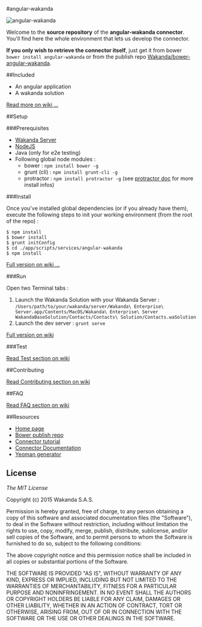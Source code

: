 #angular-wakanda

![ angular-wakanda ](http://www.wakanda.org/sites/default/files/medias/128.png)

Welcome to the **source repository** of the **angular-wakanda connector**. You'll find here the whole environment that lets us develop the connector.

**If you only wish to retrieve the connector itself**, just get it from bower `bower install angular-wakanda` or from the publish repo [Wakanda/bower-angular-wakanda](https://github.com/Wakanda/bower-angular-wakanda).

##Included

* An angular application
* A wakanda solution

[Read more on wiki ...](https://github.com/Wakanda/sources-angular-wakanda/wiki/included)

##Setup

###Prerequisites

* [Wakanda Server](http://www.wakanda.org/downloads)
* [NodeJS](https://nodejs.org/download/)
* Java (only for e2e testing)
* Following global node modules :
	* bower : `npm install bower -g`
	* grunt (cli) : `npm install grunt-cli -g`
	* protractor : `npm install protractor -g` (see [protractor doc](http://angular.github.io/protractor/#/) for more install infos)

###Install

Once you've installed global dependencies (or if you already have them), execute the following steps to init your working environment (from the root of the repo) :

```shell
$ npm install
$ bower install
$ grunt initConfig
$ cd ./app/scripts/services/angular-wakanda
$ npm install
```

[Full version on wiki ...](https://github.com/Wakanda/sources-angular-wakanda/wiki/project-setup#setup)

###Run

Open two Terminal tabs :

1. Launch the Wakanda Solution with your Wakanda Server : `/Users/path/to/your/wakanda/server/Wakanda\ Enterprise\ Server.app/Contents/MacOS/Wakanda\ Enterprise\ Server WakandaBaseSolution/Contacts/Contacts\ Solution/Contacts.waSolution`
2. Launch the dev server : `grunt serve`

[Full version on wiki](https://github.com/Wakanda/sources-angular-wakanda/wiki/project-setup#run)

###Test

[Read Test section on wiki](https://github.com/Wakanda/sources-angular-wakanda/wiki/test)

##Contributing

[Read Contributing section on wiki](https://github.com/Wakanda/sources-angular-wakanda/wiki/contributing)

##FAQ

[Read FAQ section on wiki](https://github.com/Wakanda/sources-angular-wakanda/wiki/faq)

##Resources

* [Home page](http://www.wakanda.org/angular-wakanda/)
* [Bower publish repo](https://github.com/Wakanda/bower-angular-wakanda)
* [Connector tutorial](https://wakanda.github.io/NG-Wakanda-Pack)
* [Connector Documentation](http://doc.wakanda.org/Wakanda/help/Title/en/page4419.html)
* [Yeoman generator](https://www.npmjs.org/package/generator-angular-wakanda)

## License 

*The MIT License*

Copyright (c) 2015 Wakanda S.A.S.

Permission is hereby granted, free of charge, to any person obtaining a copy of this software and associated documentation files (the "Software"), to deal in the Software without restriction, including without limitation the rights to use, copy, modify, merge, publish, distribute, sublicense, and/or sell copies of the Software, and to permit persons to whom the Software is furnished to do so, subject to the following conditions:

The above copyright notice and this permission notice shall be included in all copies or substantial portions of the Software.

THE SOFTWARE IS PROVIDED "AS IS", WITHOUT WARRANTY OF ANY KIND, EXPRESS OR IMPLIED, INCLUDING BUT NOT LIMITED TO THE WARRANTIES OF MERCHANTABILITY, FITNESS FOR A PARTICULAR PURPOSE AND NONINFRINGEMENT. IN NO EVENT SHALL THE AUTHORS OR COPYRIGHT HOLDERS BE LIABLE FOR ANY CLAIM, DAMAGES OR OTHER LIABILITY, WHETHER IN AN ACTION OF CONTRACT, TORT OR OTHERWISE, ARISING FROM, OUT OF OR IN CONNECTION WITH THE SOFTWARE OR THE USE OR OTHER DEALINGS IN THE SOFTWARE.